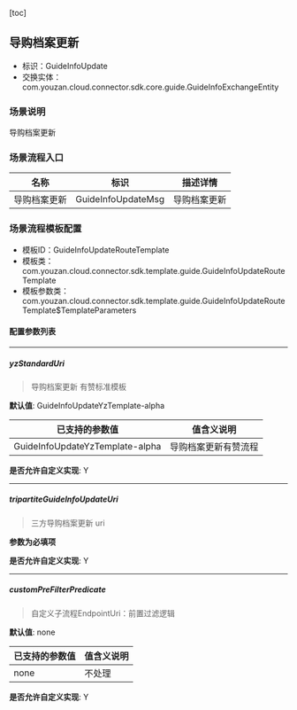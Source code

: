 [toc]

## 导购档案更新
- 标识：GuideInfoUpdate
- 交换实体：com.youzan.cloud.connector.sdk.core.guide.GuideInfoExchangeEntity
### 场景说明
导购档案更新
### 场景流程入口

名称 | 标识 | 描述详情
---|---|---
导购档案更新 | GuideInfoUpdateMsg | 导购档案更新

### 场景流程模板配置
- 模板ID：GuideInfoUpdateRouteTemplate
- 模板类：com.youzan.cloud.connector.sdk.template.guide.GuideInfoUpdateRouteTemplate
- 模板参数类：com.youzan.cloud.connector.sdk.template.guide.GuideInfoUpdateRouteTemplate$TemplateParameters

#### 配置参数列表

---
##### yzStandardUri
> 导购档案更新 有赞标准模板

**默认值**: GuideInfoUpdateYzTemplate-alpha

已支持的参数值 | 值含义说明
---|---
GuideInfoUpdateYzTemplate-alpha | 导购档案更新有赞流程

**是否允许自定义实现**: Y

---
##### tripartiteGuideInfoUpdateUri
> 三方导购档案更新 uri

**参数为必填项**


**是否允许自定义实现**: Y

---
##### customPreFilterPredicate
> 自定义子流程EndpointUri：前置过滤逻辑

**默认值**: none

已支持的参数值 | 值含义说明
---|---
none | 不处理

**是否允许自定义实现**: Y


